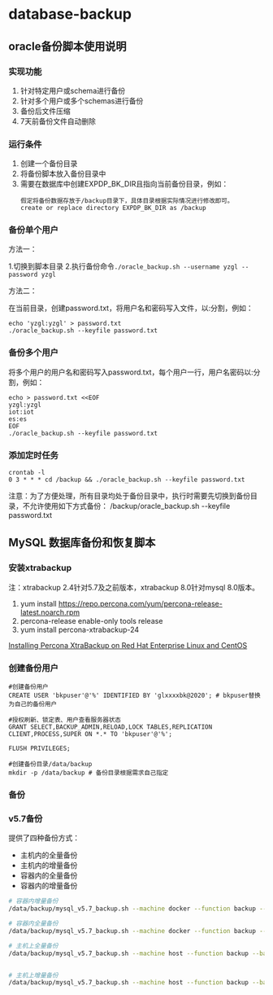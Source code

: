 # database-backup

## oracle备份脚本使用说明

### 实现功能

1. 针对特定用户或schema进行备份
2. 针对多个用户或多个schemas进行备份
3. 备份后文件压缩
4. 7天前备份文件自动删除

### 运行条件

1. 创建一个备份目录
2. 将备份脚本放入备份目录中
3. 需要在数据库中创建EXPDP_BK_DIR且指向当前备份目录，例如：
   ```
   假定将备份数据存放于/backup目录下，具体目录根据实际情况进行修改即可。
   create or replace directory EXPDP_BK_DIR as /backup
   ```
### 备份单个用户

方法一：

1.切换到脚本目录
2.执行备份命令`./oracle_backup.sh --username yzgl --password yzgl`

方法二：

在当前目录，创建password.txt，将用户名和密码写入文件，以:分割，例如：
```
echo 'yzgl:yzgl' > password.txt
./oracle_backup.sh --keyfile password.txt
```

### 备份多个用户

将多个用户的用户名和密码写入password.txt，每个用户一行，用户名密码以:分割，例如：
```
echo > password.txt <<EOF
yzgl:yzgl
iot:iot
es:es
EOF
./oracle_backup.sh --keyfile password.txt
```

### 添加定时任务

```
crontab -l
0 3 * * * cd /backup && ./oracle_backup.sh --keyfile password.txt
```
注意：为了方便处理，所有目录均处于备份目录中，执行时需要先切换到备份目录，不允许使用如下方式备份：
/backup/oracle_backup.sh --keyfile password.txt


## MySQL 数据库备份和恢复脚本

### 安装xtrabackup

注：xtrabackup 2.4针对5.7及之前版本，xtrabackup 8.0针对mysql 8.0版本。

1. yum install https://repo.percona.com/yum/percona-release-latest.noarch.rpm
2. percona-release enable-only tools release
3. yum install percona-xtrabackup-24

[Installing Percona XtraBackup on Red Hat Enterprise Linux and CentOS](https://www.percona.com/doc/percona-xtrabackup/2.4/installation/yum_repo.html)

### 创建备份用户

```shell
#创建备份用户
CREATE USER 'bkpuser'@'%' IDENTIFIED BY 'glxxxxbk@2020'; # bkpuser替换为自己的备份用户

#授权刷新、锁定表、用户查看服务器状态
GRANT SELECT,BACKUP_ADMIN,RELOAD,LOCK TABLES,REPLICATION CLIENT,PROCESS,SUPER ON *.* TO 'bkpuser'@'%'; 

FLUSH PRIVILEGES;

#创建备份目录/data/backup
mkdir -p /data/backup # 备份目录根据需求自己指定
```

### 备份
### v5.7备份

提供了四种备份方式：
 
- 主机内的全量备份
- 主机内的增量备份
- 容器内的全量备份
- 容器内的增量备份

```bash
# 容器内增量备份 
/data/backup/mysql_v5.7_backup.sh --machine docker --function backup --backup_type auto --username root --password xxxx --conf /etc/mysql/mysql.conf.d/my.user.cnf --backup_folder /data/backup --docker_used confluence-mysql >> /data/backup/backup.log 2>&1

# 容器内全量备份
/data/backup/mysql_v5.7_backup.sh --machine docker --function backup --backup_type manual --username root --password xxxx --conf /etc/mysql/mysql.conf.d/my.user.cnf --backup_folder /data/backup --docker_used confluence-mysql

# 主机上全量备份
/data/backup/mysql_v5.7_backup.sh --machine host --function backup --backup_type manual --username root --password xxxx --conf /etc/mysql/mysql.conf.d/my.user.cnf --backup_folder /data/backup >> /data/backup/backup.log 2>&1


# 主机上增量备份
/data/backup/mysql_v5.7_backup.sh --machine host --function backup --backup_type auto --username root --password xxxx --conf /etc/mysql/mysql.conf.d/my.user.cnf --backup_folder /data/backup >> /data/backup/backup.log 2>&1
```
